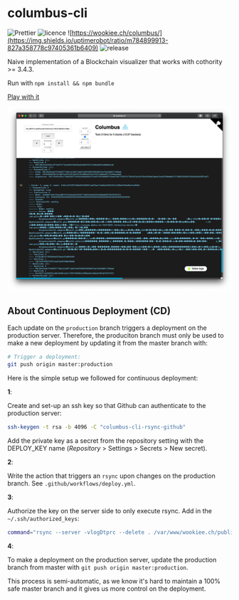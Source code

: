 # columbus-cli

![Prettier](https://github.com/dedis/columbus-cli/workflows/Prettier/badge.svg)
![licence](https://img.shields.io/github/license/dedis/columbus-cli)
![https://wookiee.ch/columbus/](https://img.shields.io/uptimerobot/ratio/m784899913-827a358778c97405361b6409)
![release](https://img.shields.io/github/v/release/dedis/columbus-cli)

 Naive implementation of a Blockchain visualizer that works with cothority >= 3.4.3.

Run with `npm install && npm bundle`

[Play with it](https://wookiee.ch/columbus/)

<div align="center">
    <img src="docs/preview.png">
</div>

## About Continuous Deployment (CD)

Each update on the `production` branch triggers a deployment on the production
server. Therefore, the produciton branch must only be used to make a new
deployment by updating it from the master branch with:

```bash
# Trigger a deployment:
git push origin master:production
```

Here is the simple setup we followed for continuous deployment:

**1**:

Create and set-up an ssh key so that Github can authenticate to the production
server:

```bash
ssh-keygen -t rsa -b 4096 -C "columbus-cli-rsync-github"
```

Add the private key as a secret from the repository setting with the DEPLOY_KEY
name (*Repository* > Settings > Secrets > New secret).

**2**:

Write the action that triggers an `rsync` upon changes on the production branch.
See `.github/workflows/deploy.yml`.

**3**:

Authorize the key on the server side to only execute rsync. Add in the
`~/.ssh/authorized_keys`:

```bash
command="rsync --server -vlogDtprc --delete . /var/www/wookiee.ch/public_html/columbus" ssh-rsa PUBLIC_SSH_KEY
```

**4**:

To make a deployment on the production server, update the production branch from
master with `git push origin master:production`.

This process is semi-automatic, as we know it's hard to maintain a 100% safe
master branch and it gives us more control on the deployment.